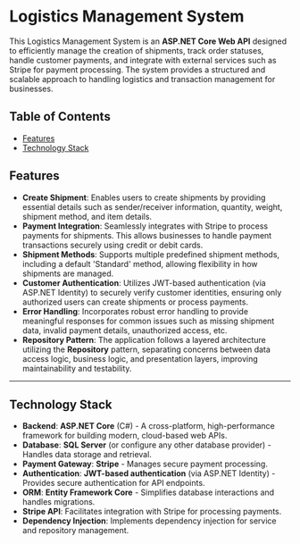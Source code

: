 # Logistics Management System

This Logistics Management System is an **ASP.NET Core Web API** designed to efficiently manage the creation of shipments, track order statuses, handle customer payments, and integrate with external services such as Stripe for payment processing. The system provides a structured and scalable approach to handling logistics and transaction management for businesses.

## Table of Contents

- [Features](#features)
- [Technology Stack](#technology-stack)


## Features

- **Create Shipment**: Enables users to create shipments by providing essential details such as sender/receiver information, quantity, weight, shipment method, and item details. 
- **Payment Integration**: Seamlessly integrates with Stripe to process payments for shipments. This allows businesses to handle payment transactions securely using credit or debit cards.
- **Shipment Methods**: Supports multiple predefined shipment methods, including a default 'Standard' method, allowing flexibility in how shipments are managed.
- **Customer Authentication**: Utilizes JWT-based authentication (via ASP.NET Identity) to securely verify customer identities, ensuring only authorized users can create shipments or process payments.
- **Error Handling**: Incorporates robust error handling to provide meaningful responses for common issues such as missing shipment data, invalid payment details, unauthorized access, etc.
- **Repository Pattern**: The application follows a layered architecture utilizing the **Repository** pattern, separating concerns between data access logic, business logic, and presentation layers, improving maintainability and testability.

---

## Technology Stack

- **Backend**: **ASP.NET Core** (C#) - A cross-platform, high-performance framework for building modern, cloud-based web APIs.
- **Database**: **SQL Server** (or configure any other database provider) - Handles data storage and retrieval.
- **Payment Gateway**: **Stripe** - Manages secure payment processing.
- **Authentication**: **JWT-based authentication** (via ASP.NET Identity) - Provides secure authentication for API endpoints.
- **ORM**: **Entity Framework Core** - Simplifies database interactions and handles migrations.
- **Stripe API**: Facilitates integration with Stripe for processing payments.
- **Dependency Injection**: Implements dependency injection for service and repository management.
